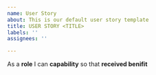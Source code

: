 ```yaml
---
name: User Story
about: This is our default user story template
title: USER STORY <TITLE>
labels: ''
assignees: ''

---
```


As a **role** I can **capability** so that **received benifit**
